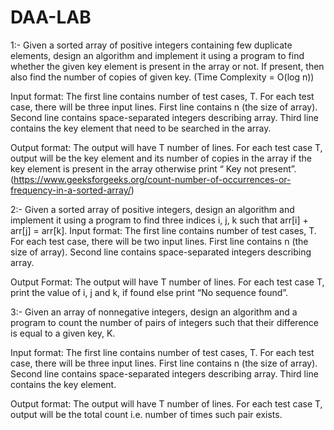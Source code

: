 # DAA-LAB 

1:- Given a sorted array of positive integers containing few duplicate elements, design an algorithm and implement it using a program to find whether the given key element is present in the array or not. If present, then also find the number of copies of given key. 
(Time Complexity = O(log n))

Input format:
The first line contains number of test cases, T.
For each test case, there will be three input lines.
First line contains n (the size of array).
Second line contains space-separated integers describing array.
Third line contains the key element that need to be searched in the array.

Output format:
The output will have T number of lines.
For each test case T, output will be the key element and its number of copies in
the array if the
key element is present in the array otherwise print “ Key not present”.
(https://www.geeksforgeeks.org/count-number-of-occurrences-or-frequency-in-a-sorted-array/)


2:- Given a sorted array of positive integers, design an algorithm and implement it using a program to find three indices i, j, k such that arr[i] + arr[j] = arr[k].
Input format:
The first line contains number of test cases, T.
For each test case, there will be two input lines.
First line contains n (the size of array).
Second line contains space-separated integers describing array.

Output Format:
The output will have T number of lines.
For each test case T, print the value of i, j and k, if found else print “No sequence
found”.


3:- Given an array of nonnegative integers, design an algorithm and a program to count the number of pairs of integers such that their difference is equal to a given key, K.

Input format:
The first line contains number of test cases, T.
For each test case, there will be three input lines.
First line contains n (the size of array).
Second line contains space-separated integers describing array.
Third line contains the key element.

Output format:
The output will have T number of lines.
For each test case T, output will be the total count i.e. number of times such pair
exists.
